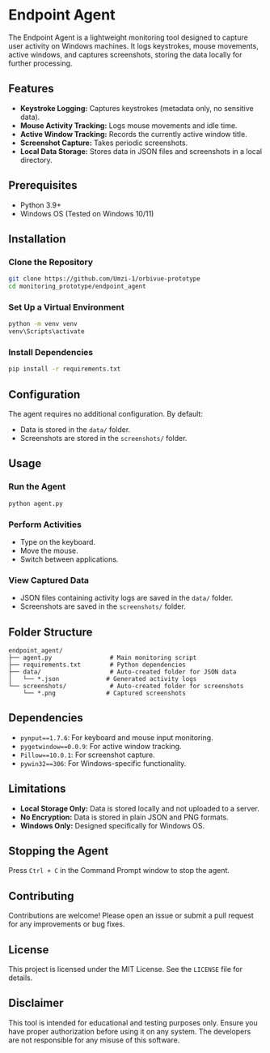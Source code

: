 # Endpoint Agent

The Endpoint Agent is a lightweight monitoring tool designed to capture user activity on Windows machines. It logs keystrokes, mouse movements, active windows, and captures screenshots, storing the data locally for further processing.

## Features
- **Keystroke Logging:** Captures keystrokes (metadata only, no sensitive data).
- **Mouse Activity Tracking:** Logs mouse movements and idle time.
- **Active Window Tracking:** Records the currently active window title.
- **Screenshot Capture:** Takes periodic screenshots.
- **Local Data Storage:** Stores data in JSON files and screenshots in a local directory.

## Prerequisites
- Python 3.9+
- Windows OS (Tested on Windows 10/11)

## Installation
### Clone the Repository
```bash
git clone https://github.com/Umzi-1/orbivue-prototype
cd monitoring_prototype/endpoint_agent
```

### Set Up a Virtual Environment
```bash
python -m venv venv
venv\Scripts\activate
```

### Install Dependencies
```bash
pip install -r requirements.txt
```

## Configuration
The agent requires no additional configuration. By default:
- Data is stored in the `data/` folder.
- Screenshots are stored in the `screenshots/` folder.

## Usage
### Run the Agent
```bash
python agent.py
```

### Perform Activities
- Type on the keyboard.
- Move the mouse.
- Switch between applications.

### View Captured Data
- JSON files containing activity logs are saved in the `data/` folder.
- Screenshots are saved in the `screenshots/` folder.

## Folder Structure
```
endpoint_agent/
├── agent.py                # Main monitoring script
├── requirements.txt        # Python dependencies
├── data/                   # Auto-created folder for JSON data
│   └── *.json             # Generated activity logs
└── screenshots/            # Auto-created folder for screenshots
    └── *.png              # Captured screenshots
```

## Dependencies
- `pynput==1.7.6`: For keyboard and mouse input monitoring.
- `pygetwindow==0.0.9`: For active window tracking.
- `Pillow==10.0.1`: For screenshot capture.
- `pywin32==306`: For Windows-specific functionality.

## Limitations
- **Local Storage Only:** Data is stored locally and not uploaded to a server.
- **No Encryption:** Data is stored in plain JSON and PNG formats.
- **Windows Only:** Designed specifically for Windows OS.

## Stopping the Agent
Press `Ctrl + C` in the Command Prompt window to stop the agent.

## Contributing
Contributions are welcome! Please open an issue or submit a pull request for any improvements or bug fixes.

## License
This project is licensed under the MIT License. See the `LICENSE` file for details.

## Disclaimer
This tool is intended for educational and testing purposes only. Ensure you have proper authorization before using it on any system. The developers are not responsible for any misuse of this software.
